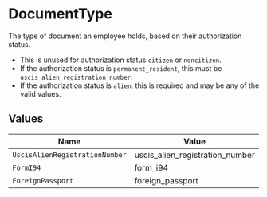 # DocumentType

The type of document an employee holds, based on their authorization status.

  * This is unused for authorization status `citizen` or `noncitizen`.
  * If the authorization status is `permanent_resident`, this must be `uscis_alien_registration_number`.
  * If the authorization status is `alien`, this is required and may be any of the valid values.



## Values

| Name                            | Value                           |
| ------------------------------- | ------------------------------- |
| `UscisAlienRegistrationNumber`  | uscis_alien_registration_number |
| `FormI94`                       | form_i94                        |
| `ForeignPassport`               | foreign_passport                |